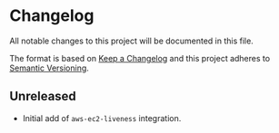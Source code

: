 # Changelog

All notable changes to this project will be documented in this file.

The format is based on [Keep a Changelog][changelog] and this project adheres
to [Semantic Versioning][semver].

## Unreleased

- Initial add of `aws-ec2-liveness` integration.

[changelog]: http://keepachangelog.com/en/1.0.0/
[semver]: http://semver.org/spec/v2.0.0.html
